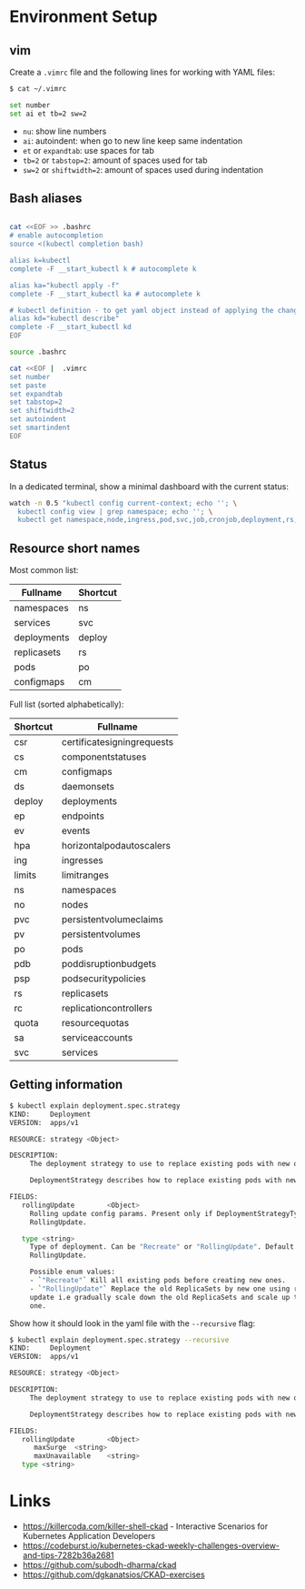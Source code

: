 # Environment Setup

## vim

Create a `.vimrc` file and the following lines for working with YAML files:

```bash
$ cat ~/.vimrc

set number
set ai et tb=2 sw=2
```
- `nu`: show line numbers
- `ai`: autoindent: when go to new line keep same indentation
- `et` or `expandtab`: use spaces for tab
- `tb=2` or `tabstop=2`: amount of spaces used for tab
- `sw=2` or `shiftwidth=2`: amount of spaces used during indentation

## Bash aliases

```bash

cat <<EOF >> .bashrc
# enable autocompletion
source <(kubectl completion bash)

alias k=kubectl
complete -F __start_kubectl k # autocomplete k

alias ka="kubectl apply -f"
complete -F __start_kubectl ka # autocomplete k

# kubectl definition - to get yaml object instead of applying the changes
alias kd="kubectl describe"
complete -F __start_kubectl kd
EOF

source .bashrc

cat <<EOF |  .vimrc
set number
set paste
set expandtab
set tabstop=2
set shiftwidth=2
set autoindent
set smartindent
EOF

```

## Status

In a dedicated terminal, show a minimal dashboard with the current status:

```bash
watch -n 0.5 "kubectl config current-context; echo ''; \
  kubectl config view | grep namespace; echo ''; \
  kubectl get namespace,node,ingress,pod,svc,job,cronjob,deployment,rs,pv,pvc,secret,ep -o wide"
```

## Resource short names

Most common list:

| Fullname                 | Shortcut 
| ------------------------ | -------- |
| namespaces               | ns       |
| services                 | svc      |
| deployments              | deploy   |
| replicasets              | rs       |
| pods                     | po       |
| configmaps               | cm       |

Full list (sorted alphabetically):

|Shortcut| Fullname |
| ------ | ------------------------ |
|csr     | certificatesigningrequests |
|cs      | componentstatuses |
|cm      | configmaps |
|ds      | daemonsets |
|deploy  | deployments |
|ep      | endpoints |
|ev      | events |
|hpa     | horizontalpodautoscalers |
|ing     | ingresses |
|limits  | limitranges |
|ns      | namespaces |
|no      | nodes |
|pvc     | persistentvolumeclaims |
|pv      | persistentvolumes |
|po      | pods |
|pdb     | poddisruptionbudgets |
|psp     | podsecuritypolicies |
|rs      | replicasets |
|rc      | replicationcontrollers |
|quota   | resourcequotas |
|sa      | serviceaccounts |
|svc     | services |

## Getting information

```bash
$ kubectl explain deployment.spec.strategy
KIND:     Deployment
VERSION:  apps/v1

RESOURCE: strategy <Object>

DESCRIPTION:
     The deployment strategy to use to replace existing pods with new ones.

     DeploymentStrategy describes how to replace existing pods with new ones.

FIELDS:
   rollingUpdate        <Object>
     Rolling update config params. Present only if DeploymentStrategyType =
     RollingUpdate.

   type <string>
     Type of deployment. Can be "Recreate" or "RollingUpdate". Default is
     RollingUpdate.

     Possible enum values:
     - `"Recreate"` Kill all existing pods before creating new ones.
     - `"RollingUpdate"` Replace the old ReplicaSets by new one using rolling
     update i.e gradually scale down the old ReplicaSets and scale up the new
     one.
```

Show how it should look in the yaml file with the `--recursive` flag:

```bash
$ kubectl explain deployment.spec.strategy --recursive
KIND:     Deployment
VERSION:  apps/v1

RESOURCE: strategy <Object>

DESCRIPTION:
     The deployment strategy to use to replace existing pods with new ones.

     DeploymentStrategy describes how to replace existing pods with new ones.

FIELDS:
   rollingUpdate        <Object>
      maxSurge  <string>
      maxUnavailable    <string>
   type <string>
```



# Links 

- https://killercoda.com/killer-shell-ckad - Interactive Scenarios for Kubernetes Application Developers
- https://codeburst.io/kubernetes-ckad-weekly-challenges-overview-and-tips-7282b36a2681
- https://github.com/subodh-dharma/ckad
- https://github.com/dgkanatsios/CKAD-exercises



